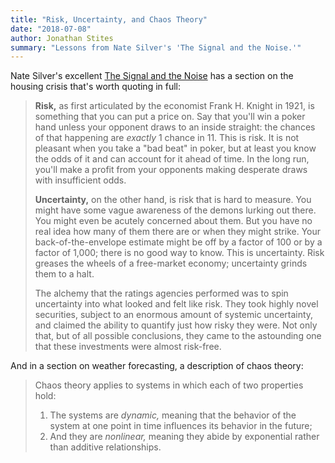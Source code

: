 ```yaml
---
title: "Risk, Uncertainty, and Chaos Theory"
date: "2018-07-08"
author: Jonathan Stites
summary: "Lessons from Nate Silver's 'The Signal and the Noise.'"
---
```


Nate Silver's excellent [The Signal and the Noise](https://www.amazon.com/Signal-Noise-Many-Predictions-Fail-but/dp/0143125087)
has a section on the housing crisis that's worth quoting in full:

> **Risk,** as first articulated by the economist Frank H. Knight in 1921, is something that you can put a price on. Say that you'll win a poker hand unless your opponent draws to an inside straight: the chances of that happening are *exactly* 1 chance in 11. This is risk. It is not pleasant when you take a "bad beat" in poker, but at least you know the odds of it and can account for it ahead of time. In the long run, you'll make a profit from your opponents making desperate draws with insufficient odds.
>
> **Uncertainty,** on the other hand, is risk that is hard to measure. You might have some vague awareness of the demons lurking out there. You might even be acutely concerned about them. But you have no real idea how many of them there are or when they might strike. Your back-of-the-envelope estimate might be off by a factor of 100 or by a factor of 1,000; there is no good way to know. This is uncertainty. Risk greases the wheels of a free-market economy; uncertainty grinds them to a halt.
>
> The alchemy that the ratings agencies performed was to spin uncertainty into what looked and felt like risk. They took highly novel securities, subject to an enormous amount of systemic uncertainty, and claimed the ability to quantify just how risky they were. Not only that, but of all possible conclusions, they came to the astounding one that these investments were almost risk-free.

And in a section on weather forecasting, a description of chaos theory:
> Chaos theory applies to systems in which each of two properties hold:
>1. The systems are *dynamic,* meaning that the behavior of the system at one point in time influences its behavior in the future;
>2. And they are *nonlinear,* meaning they abide by exponential rather than additive relationships.
